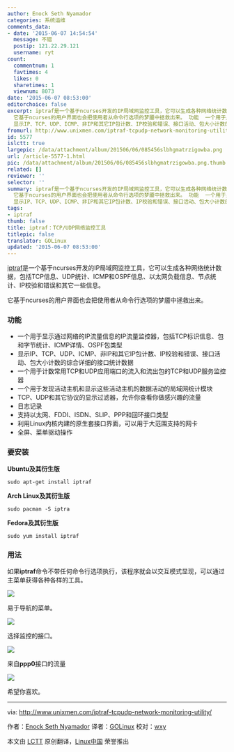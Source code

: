 ```yaml
---
author: Enock Seth Nyamador
categories: 系统运维
comments_data:
- date: '2015-06-07 14:54:54'
  message: 不错
  postip: 121.22.29.121
  username: ryt
count:
  commentnum: 1
  favtimes: 4
  likes: 0
  sharetimes: 1
  viewnum: 8073
date: '2015-06-07 08:53:00'
editorchoice: false
excerpt: iptraf是一个基于ncurses开发的IP局域网监控工具，它可以生成各种网络统计数据，包括TCP信息、UDP统计、ICMP和OSPF信息、以太网负载信息、节点统计、IP校验和错误和其它一些信息。
  它基于ncurses的用户界面也会把使用者从命令行选项的梦靥中拯救出来。 功能  一个用于显示通过网络的IP流量信息的IP流量监控器，包括TCP标识信息、包和字节统计、ICMP详情、OSPF包类型
  显示IP、TCP、UDP、ICMP、非IP和其它IP包计数、IP校验和错误、接口活动、包大小计数的综合详细的接口统计数据 一个用于计数常用TCP和UDP应用端口的流入和流出包的TCP和UDP
fromurl: http://www.unixmen.com/iptraf-tcpudp-network-monitoring-utility/
id: 5577
islctt: true
largepic: /data/attachment/album/201506/06/085456slbhgmatrzigowba.png
url: /article-5577-1.html
pic: /data/attachment/album/201506/06/085456slbhgmatrzigowba.png.thumb.jpg
related: []
reviewer: ''
selector: ''
summary: iptraf是一个基于ncurses开发的IP局域网监控工具，它可以生成各种网络统计数据，包括TCP信息、UDP统计、ICMP和OSPF信息、以太网负载信息、节点统计、IP校验和错误和其它一些信息。
  它基于ncurses的用户界面也会把使用者从命令行选项的梦靥中拯救出来。 功能  一个用于显示通过网络的IP流量信息的IP流量监控器，包括TCP标识信息、包和字节统计、ICMP详情、OSPF包类型
  显示IP、TCP、UDP、ICMP、非IP和其它IP包计数、IP校验和错误、接口活动、包大小计数的综合详细的接口统计数据 一个用于计数常用TCP和UDP应用端口的流入和流出包的TCP和UDP
tags:
- iptraf
thumb: false
title: iptraf：TCP/UDP网络监控工具
titlepic: false
translator: GOLinux
updated: '2015-06-07 08:53:00'
---
```


[iptraf](http://iptraf.seul.org/about.html)是一个基于ncurses开发的IP局域网监控工具，它可以生成各种网络统计数据，包括TCP信息、UDP统计、ICMP和OSPF信息、以太网负载信息、节点统计、IP校验和错误和其它一些信息。


它基于ncurses的用户界面也会把使用者从命令行选项的梦靥中拯救出来。


### 功能


* 一个用于显示通过网络的IP流量信息的IP流量监控器，包括TCP标识信息、包和字节统计、ICMP详情、OSPF包类型
* 显示IP、TCP、UDP、ICMP、非IP和其它IP包计数、IP校验和错误、接口活动、包大小计数的综合详细的接口统计数据
* 一个用于计数常用TCP和UDP应用端口的流入和流出包的TCP和UDP服务监控器
* 一个用于发现活动主机和显示这些活动主机的数据活动的局域网统计模块
* TCP、UDP和其它协议的显示过滤器，允许你查看你做感兴趣的流量
* 日志记录
* 支持以太网、FDDI、ISDN、SLIP、PPP和回环接口类型
* 利用Linux内核内建的原生套接口界面，可以用于大范围支持的网卡
* 全屏、菜单驱动操作


### 要安装


**Ubuntu及其衍生版**



```
sudo apt-get install iptraf

```

**Arch Linux及其衍生版**



```
sudo pacman -S iptra

```

**Fedora及其衍生版**



```
sudo yum install iptraf

```

### 用法


如果**iptraf**命令不带任何命令行选项执行，该程序就会以交互模式显现，可以通过主菜单获得各种各样的工具。


![](/data/attachment/album/201506/06/085456slbhgmatrzigowba.png)


易于导航的菜单。


![](/data/attachment/album/201506/06/085457n67bvf7b7tvtb2tb.png)


选择监控的接口。


![](/data/attachment/album/201506/06/085457omfzd4d1d716zy6q.png)


来自**ppp0**接口的流量


![](/data/attachment/album/201506/06/085458dqr2xqe19p6d0pqq.png)


希望你喜欢。




---


via: <http://www.unixmen.com/iptraf-tcpudp-network-monitoring-utility/>


作者：[Enock Seth Nyamador](http://www.unixmen.com/author/seth/) 译者：[GOLinux](https://github.com/GOLinux) 校对：[wxy](https://github.com/wxy)


本文由 [LCTT](https://github.com/LCTT/TranslateProject) 原创翻译，[Linux中国](http://linux.cn/) 荣誉推出